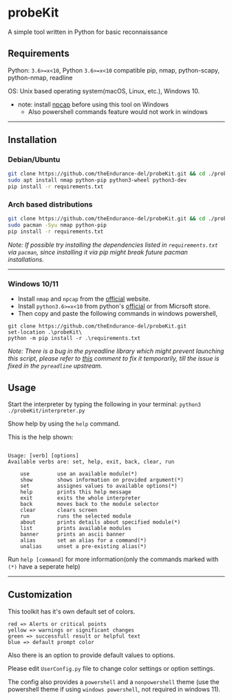 # probeKit

A simple tool written in Python for basic reconnaissance

## Requirements

Python: `3.6>=x<10`, Python `3.6>=x<10` compatible pip, nmap, python-scapy, python-nmap, readline

OS: Unix based operating system(macOS, Linux, etc.), Windows 10.

- note: install [npcap](https://nmap.org/npcap/#download) before using this tool on Windows
  - Also powershell commands feature would not work in windows

---

## Installation

### Debian/Ubuntu

```bash
git clone https://github.com/theEndurance-del/probeKit.git && cd ./probeKit
sudo apt install nmap python-pip python3-wheel python3-dev
pip install -r requirements.txt
```

### Arch based distributions

```bash
git clone https://github.com/theEndurance-del/probeKit.git && cd ./probeKit
sudo pacman -Syu nmap python-pip
pip install -r requirements.txt
```

_Note: If possible try installing the dependencies listed in `requirements.txt` via `pacman`, since installing it via pip might break future pacman installations._

---

### Windows 10/11

- Install `nmap` and `npcap` from the [official](https://nmap.org/download.html) website.
- Install `python3.6>=x<10` from python's [official](https://www.python.org/downloads/) or from Micrsoft store.
- Then copy and paste the following commands in windows powershell,

```pwsh
git clone https://github.com/theEndurance-del/probeKit.git
set-location .\probeKit\
python -m pip install -r .\requirements.txt
```

_Note: There is a bug in the pyreadline library which might prevent launching this script, please refer to [this](https://github.com/pyreadline/pyreadline/issues/73#issuecomment-983188181) comment to fix it temporarily, till the issue is fixed in the `pyreadline` upstream._

## Usage

Start the interpreter by typing the following in your terminal:
`python3 ./probeKit/interpreter.py`

Show help by using the `help` command.

This is the help shown:

```text

Usage: [verb] [options]
Available verbs are: set, help, exit, back, clear, run

    use         use an available module(*)
    show        shows information on provided argument(*)
    set         assignes values to available options(*)
    help        prints this help message
    exit        exits the whole interpreter
    back        moves back to the module selector
    clear       clears screen
    run         runs the selected module
    about       prints details about specified module(*)
    list        prints available modules
    banner      prints an ascii banner
    alias       set an alias for a command(*)
    unalias     unset a pre-existing alias(*)

```

Run `help [command]` for more information(only the commands marked with `(*)` have a seperate help)

---

## Customization

This toolkit has it's own default set of colors.

```text
red => Alerts or critical points
yellow => warnings or significant changes
green => successfull result or helpful text
blue => default prompt color
```

Also there is an option to provide default values to options.

Please edit `UserConfig.py` file to change color settings or option settings.

The config also provides a `powershell` and a `nonpowershell` theme (use the powershell theme if using `windows powershell`, not required in windows 11).
